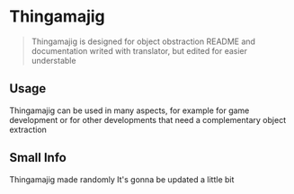 # Thingamajig
> Thingamajig is designed for object obstraction
> README and documentation writed with translator, but edited for easier understable

## Usage
Thingamajig can be used in many aspects, for example for game development or for other developments that need a complementary object extraction

## Small Info
Thingamajig made randomly
It's gonna be updated a little bit
